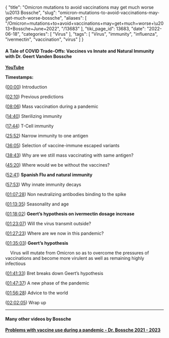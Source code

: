{
    "title": "Omicron mutations to avoid vaccinations may get much worse \u2013 Bossche",
    "slug": "omicron-mutations-to-avoid-vaccinations-may-get-much-worse-bossche",
    "aliases": [
        "/Omicron+mutations+to+avoid+vaccinations+may+get+much+worse+\u2013+Bossche+June+2022",
        "/13683"
    ],
    "tiki_page_id": 13683,
    "date": "2022-06-18",
    "categories": [
        "Virus"
    ],
    "tags": [
        "Virus",
        "immunity",
        "influenza",
        "ivermectin",
        "vaccination",
        "virus"
    ]
}


#### A Tale of COVID Trade-Offs: Vaccines vs Innate and Natural Immunity with Dr. Geert Vanden Bossche

 **[YouTube](https://www.youtube.com/watch?v=NY9Wrpw3igs&ab_channel=BretWeinstein)** 

 **Timestamps:** 

([00:00](https://www.youtube.com/watch?v=NY9Wrpw3igs&t=0s)) Introduction

([02:10](https://www.youtube.com/watch?v=NY9Wrpw3igs&t=130s)) Previous predictions

([08:06](https://www.youtube.com/watch?v=NY9Wrpw3igs&t=486s)) Mass vaccination during a pandemic

([14:40](https://www.youtube.com/watch?v=NY9Wrpw3igs&t=880s)) Sterilizing immunity

([17:44](https://www.youtube.com/watch?v=NY9Wrpw3igs&t=1064s)) T-Cell immunity

([25:52](https://www.youtube.com/watch?v=NY9Wrpw3igs&t=1552s)) Narrow immunity to one antigen

([36:05](https://www.youtube.com/watch?v=NY9Wrpw3igs&t=2165s)) Selection of vaccine-immune escaped variants

([38:43](https://www.youtube.com/watch?v=NY9Wrpw3igs&t=2323s)) Why are we still mass vaccinating with same antigen?

([45:20](https://www.youtube.com/watch?v=NY9Wrpw3igs&t=2720s)) Where would we be without the vaccines?

([52:41](https://www.youtube.com/watch?v=NY9Wrpw3igs&t=3161s))  **Spanish Flu and natural immunity** 

([57:53](https://www.youtube.com/watch?v=NY9Wrpw3igs&t=3473s)) Why innate immunity decays

([01:07:28](https://www.youtube.com/watch?v=NY9Wrpw3igs&t=4048s)) Non neutralizing antibodies binding to the spike

([01:13:35](https://www.youtube.com/watch?v=NY9Wrpw3igs&t=4415s)) Seasonality and age

([01:18:02](https://www.youtube.com/watch?v=NY9Wrpw3igs&t=4682s))  **Geert’s hypothesis on ivermectin dosage increase** 

([01:23:07](https://www.youtube.com/watch?v=NY9Wrpw3igs&t=4987s)) Will the virus transmit outside?

([01:27:23](https://www.youtube.com/watch?v=NY9Wrpw3igs&t=5243s)) Where are we now in this pandemic?

([01:35:03](https://www.youtube.com/watch?v=NY9Wrpw3igs&t=5703s))  **Geert’s hypothesis** 

&nbsp; &nbsp; Virus will mutate from Omicron so as to overcome the pressures of vaccinations and become more virulent as well as remaining highly infectious

([01:41:33](https://www.youtube.com/watch?v=NY9Wrpw3igs&t=6093s)) Bret breaks down Geert’s hypothesis

([01:47:37](https://www.youtube.com/watch?v=NY9Wrpw3igs&t=6457s)) A new phase of the pandemic

([01:56:28](https://www.youtube.com/watch?v=NY9Wrpw3igs&t=6988s)) Advice to the world

([02:02:05](https://www.youtube.com/watch?v=NY9Wrpw3igs&t=7325s)) Wrap up

---

#### Many other videos by Bossche

 **[Problems with vaccine use during a pandemic - Dr. Bossche 2021 - 2023](/posts/problems-with-vaccine-use-during-a-pandemic-dr-bossche-2021-2023)**